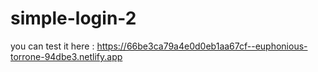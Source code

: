 # simple-login-2

you can test it here : https://66be3ca79a4e0d0eb1aa67cf--euphonious-torrone-94dbe3.netlify.app
